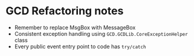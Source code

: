 # GCD Refactoring notes

* Remember to replace MsgBox with MessageBox
* Consistent exception handling using `GCD.GCDLib.CoreExceptionHelper` class
* Every public event entry point to code has `try/catch`

